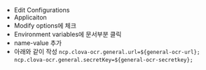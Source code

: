 - Edit Configurations
- Applicaiton
- Modify options에 체크
- Environment variables에 문서부분 클릭
- name-value  추가
- 아래와 같이 작성
`ncp.clova-ocr.general.url=${general-ocr-url};  `
`ncp.clova-ocr.general.secretKey=${general-ocr-secretkey}; `